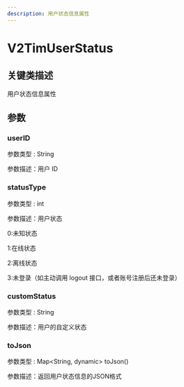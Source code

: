 ```yaml
---
description: 用户状态信息属性
---
```


# V2TimUserStatus

## 关键类描述

用户状态信息属性

## 参数

### userID

参数类型 : String

参数描述：用户 ID

### statusType

参数类型 : int

参数描述：用户状态

0:未知状态

1:在线状态

2:离线状态

3:未登录（如主动调用 logout 接口，或者账号注册后还未登录）

### customStatus

参数类型 : String

参数描述：用户的自定义状态

### toJson

参数类型 : Map\<String, dynamic> toJson()

参数描述：返回用户状态信息的JSON格式
